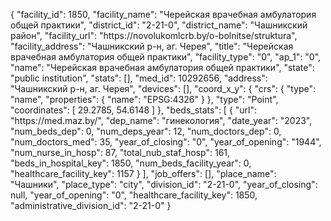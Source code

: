 {
    "facility_id": 1850,
    "facility_name": "Черейская врачебная амбулатория общей практики",
    "district_id": "2-21-0",
    "district_name": "Чашникский район",
    "facility_url": "https:\/\/novolukomlcrb.by\/o-bolnitse\/struktura",
    "facility_address": "Чашникский р-н, аг. Черея",
    "title": "Черейская врачебная амбулатория общей практики",
    "facility_type": "0",
    "ap_1": "0",
    "name": "Черейская врачебная амбулатория общей практики",
    "state": "public institution",
    "stats": [],
    "med_id": 10292656,
    "address": "Чашникский р-н, аг. Черея",
    "devices": [],
    "coord_x_y": {
        "crs": {
            "type": "name",
            "properties": {
                "name": "EPSG:4326"
            }
        },
        "type": "Point",
        "coordinates": [
            29.2785,
            54.6148
        ]
    },
    "beds_stats": [
        {
            "url": "https:\/\/med.maz.by\/",
            "dep_name": "гинекология",
            "date_year": "2023",
            "num_beds_dep": 0,
            "num_deps_year": 12,
            "num_doctors_dep": 0,
            "num_doctors_med": 35,
            "year_of_closing": "0",
            "year_of_opening": "1944",
            "num_nurse_in_hosp": 87,
            "total_nub_staf_hosp": 161,
            "beds_in_hospital_key": 1850,
            "num_beds_facility_year": 0,
            "healthcare_facility_key": 1157
        }
    ],
    "job_offers": [],
    "place_name": "Чашники",
    "place_type": "city",
    "division_id": "2-21-0",
    "year_of_closing": null,
    "year_of_opening": "0",
    "healthcare_facility_key": 1850,
    "administrative_division_id": "2-21-0"
}